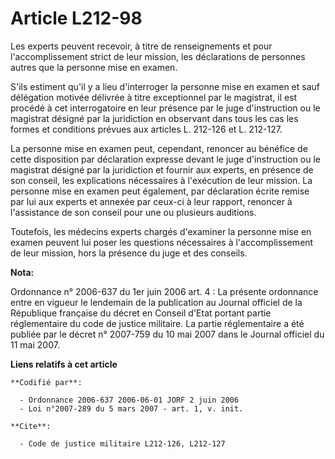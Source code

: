 # Article L212-98

Les experts peuvent recevoir, à titre de renseignements et pour l'accomplissement strict de leur mission, les déclarations de
personnes autres que la personne mise en examen.

S'ils estiment qu'il y a lieu d'interroger la personne mise en examen et sauf délégation motivée délivrée à titre
exceptionnel par le magistrat, il est procédé à cet interrogatoire en leur présence par le juge d'instruction ou le magistrat
désigné par la juridiction en observant dans tous les cas les formes et conditions prévues aux articles L. 212-126 et L.
212-127.

La personne mise en examen peut, cependant, renoncer au bénéfice de cette disposition par déclaration expresse devant le juge
d'instruction ou le magistrat désigné par la juridiction et fournir aux experts, en présence de son conseil, les explications
nécessaires à l'exécution de leur mission. La personne mise en examen peut également, par déclaration écrite remise par lui
aux experts et annexée par ceux-ci à leur rapport, renoncer à l'assistance de son conseil pour une ou plusieurs auditions.

Toutefois, les médecins experts chargés d'examiner la personne mise en examen peuvent lui poser les questions nécessaires à
l'accomplissement de leur mission, hors la présence du juge et des conseils.

**Nota:**

Ordonnance n° 2006-637 du 1er juin 2006 art. 4 : La présente ordonnance entre en vigueur le lendemain de la publication au
Journal officiel de la République française du décret en Conseil d'Etat portant partie réglementaire du code de justice
militaire. La partie réglementaire a été publiée par le décret n° 2007-759 du 10 mai 2007 dans le Journal officiel du 11 mai
2007.

**Liens relatifs à cet article**

	**Codifié par**:

	  - Ordonnance 2006-637 2006-06-01 JORF 2 juin 2006
	  - Loi n°2007-289 du 5 mars 2007 - art. 1, v. init.

	**Cite**:

	  - Code de justice militaire L212-126, L212-127
